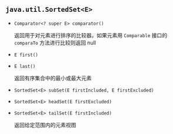 ## `java.util.SortedSet<E>`

* `Comparator<? super E> comparator()`

  返回用于对元素进行排序的比较器。如果元素用 `Comparable` 接口的 `comparaTo` 方法进行比较则返回 null

* `E first()`

* `E last()`

  返回有序集合中的最小或最大元素

* `SortedSet<E> subSet(E firstIncluded, E firstExcluded)`

* `SortedSet<E> headSet(E firstExcluded)`

* `SortedSet<E> tailSet(E firstIncluded)`

  返回给定范围内的元素视图